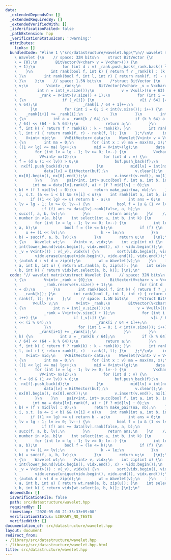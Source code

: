 ```yaml
---
data:
  _extendedDependsOn: []
  _extendedRequiredBy: []
  _extendedVerifiedWith: []
  _isVerificationFailed: false
  _pathExtension: hpp
  _verificationStatusIcon: ':warning:'
  attributes:
    links: []
  bundledCode: "#line 1 \"src/datastructure/wavelet.hpp\"\n// wavelet matrix\nstruct\
    \ Wavelet {\n    // space: 32N bits\n    struct BitVector {\n        V<int> _rank\
    \ = {0};\n        BitVector(V<char> v = V<char>()) {\n            _rank.reserve(v.size()\
    \ + 1);\n            for (int d : v) _rank.push_back(_rank.back() + d);\n    \
    \    }\n        int rank(bool f, int k) { return f ? _rank[k] : (k - _rank[k]);\
    \ }\n        int rank(bool f, int l, int r) { return rank(f, r) - rank(f, l);\
    \ }\n    };\n    // space: 1.5N bits\n    /*struct BitVector {\n        V<ull>\
    \ v;\n        V<int> _rank;\n        BitVector(V<char> _v = V<char>()) {\n   \
    \         int n = int(_v.size());\n            v = V<ull>((n + 63) / 64);\n  \
    \          _rank = V<int>(v.size() + 1);\n            for (int i = 0; i < n; i++)\
    \ {\n                if (_v[i]) {\n                    v[i / 64] |= 1ULL << (i\
    \ % 64);\n                    _rank[i / 64 + 1]++;\n                }\n      \
    \      }\n            for (int i = 0; i < int(v.size()); i++) {\n            \
    \    _rank[i+1] += _rank[i];\n            }\n        }\n        int rank(int k)\
    \ {\n            int a = _rank[k / 64];\n            if (k % 64) a += __builtin_popcountll(v[k\
    \ / 64] << (64 - k % 64));\n            return a;\n        }\n        int rank(bool\
    \ f, int k) { return f ? rank(k) : k - rank(k); }\n        int rank(bool f, int\
    \ l, int r) { return rank(f, r) - rank(f, l); }\n    };*/\n\n    int n, lg = 1;\n\
    \    V<int> mid;\n    V<BitVector> data;\n    Wavelet(V<int> v = V<int>()) : n(int(v.size()))\
    \ {\n        int ma = 0;\n        for (int x : v) ma = max(ma, x);\n        while\
    \ ((1 << lg) <= ma) lg++;\n        mid = V<int>(lg);\n        data = V<BitVector>(lg);\n\
    \        for (int lv = lg - 1; lv >= 0; lv--) {\n            V<char> buf;\n  \
    \          VV<int> nx(2);\n            for (int d : v) {\n                bool\
    \ f = (d & (1 << lv)) > 0;\n                buf.push_back(f);\n              \
    \  nx[f].push_back(d);\n            }\n            mid[lv] = int(nx[0].size());\n\
    \            data[lv] = BitVector(buf);\n            v.clear();\n            v.insert(v.end(),\
    \ nx[0].begin(), nx[0].end());\n            v.insert(v.end(), nx[1].begin(), nx[1].end());\n\
    \        }\n    }\n    pair<int, int> succ(bool f, int a, int b, int lv) {\n \
    \       int na = data[lv].rank(f, a) + (f ? mid[lv] : 0);\n        int nb = data[lv].rank(f,\
    \ b) + (f ? mid[lv] : 0);\n        return make_pair(na, nb);\n    }\n    // count\
    \ i, s.t. (a <= i < b) && (v[i] < u)\n    int rank(int a, int b, int u) {\n  \
    \      if ((1 << lg) <= u) return b - a;\n        int ans = 0;\n        for (int\
    \ lv = lg - 1; lv >= 0; lv--) {\n            bool f = (u & (1 << lv)) > 0;\n \
    \           if (f) ans += data[lv].rank(false, a, b);\n            tie(a, b) =\
    \ succ(f, a, b, lv);\n        }\n        return ans;\n    }\n    // k-th(0-indexed!)\
    \ number in v[a..b]\n    int select(int a, int b, int k) {\n        int u = 0;\n\
    \        for (int lv = lg - 1; lv >= 0; lv--) {\n            int le = data[lv].rank(false,\
    \ a, b);\n            bool f = (le <= k);\n            if (f) {\n            \
    \    u += (1 << lv);\n                k -= le;\n            }\n            tie(a,\
    \ b) = succ(f, a, b, lv);\n        }\n        return u;\n    }\n};\n\nstruct CompressWavelet\
    \ {\n    Wavelet wt;\n    V<int> v, vidx;\n    int zip(int x) {\n        return\
    \ int(lower_bound(vidx.begin(), vidx.end(), x) - vidx.begin());\n    }\n    CompressWavelet(V<int>\
    \ _v = V<int>()) : v(_v), vidx(v) {\n        sort(vidx.begin(), vidx.end());\n\
    \        vidx.erase(unique(vidx.begin(), vidx.end()), vidx.end());\n        for\
    \ (auto& d : v) d = zip(d);\n        wt = Wavelet(v);\n    }\n    int rank(int\
    \ a, int b, int u) { return wt.rank(a, b, zip(u)); }\n    int select(int a, int\
    \ b, int k) { return vidx[wt.select(a, b, k)]; }\n};\n"
  code: "// wavelet matrix\nstruct Wavelet {\n    // space: 32N bits\n    struct BitVector\
    \ {\n        V<int> _rank = {0};\n        BitVector(V<char> v = V<char>()) {\n\
    \            _rank.reserve(v.size() + 1);\n            for (int d : v) _rank.push_back(_rank.back()\
    \ + d);\n        }\n        int rank(bool f, int k) { return f ? _rank[k] : (k\
    \ - _rank[k]); }\n        int rank(bool f, int l, int r) { return rank(f, r) -\
    \ rank(f, l); }\n    };\n    // space: 1.5N bits\n    /*struct BitVector {\n \
    \       V<ull> v;\n        V<int> _rank;\n        BitVector(V<char> _v = V<char>())\
    \ {\n            int n = int(_v.size());\n            v = V<ull>((n + 63) / 64);\n\
    \            _rank = V<int>(v.size() + 1);\n            for (int i = 0; i < n;\
    \ i++) {\n                if (_v[i]) {\n                    v[i / 64] |= 1ULL\
    \ << (i % 64);\n                    _rank[i / 64 + 1]++;\n                }\n\
    \            }\n            for (int i = 0; i < int(v.size()); i++) {\n      \
    \          _rank[i+1] += _rank[i];\n            }\n        }\n        int rank(int\
    \ k) {\n            int a = _rank[k / 64];\n            if (k % 64) a += __builtin_popcountll(v[k\
    \ / 64] << (64 - k % 64));\n            return a;\n        }\n        int rank(bool\
    \ f, int k) { return f ? rank(k) : k - rank(k); }\n        int rank(bool f, int\
    \ l, int r) { return rank(f, r) - rank(f, l); }\n    };*/\n\n    int n, lg = 1;\n\
    \    V<int> mid;\n    V<BitVector> data;\n    Wavelet(V<int> v = V<int>()) : n(int(v.size()))\
    \ {\n        int ma = 0;\n        for (int x : v) ma = max(ma, x);\n        while\
    \ ((1 << lg) <= ma) lg++;\n        mid = V<int>(lg);\n        data = V<BitVector>(lg);\n\
    \        for (int lv = lg - 1; lv >= 0; lv--) {\n            V<char> buf;\n  \
    \          VV<int> nx(2);\n            for (int d : v) {\n                bool\
    \ f = (d & (1 << lv)) > 0;\n                buf.push_back(f);\n              \
    \  nx[f].push_back(d);\n            }\n            mid[lv] = int(nx[0].size());\n\
    \            data[lv] = BitVector(buf);\n            v.clear();\n            v.insert(v.end(),\
    \ nx[0].begin(), nx[0].end());\n            v.insert(v.end(), nx[1].begin(), nx[1].end());\n\
    \        }\n    }\n    pair<int, int> succ(bool f, int a, int b, int lv) {\n \
    \       int na = data[lv].rank(f, a) + (f ? mid[lv] : 0);\n        int nb = data[lv].rank(f,\
    \ b) + (f ? mid[lv] : 0);\n        return make_pair(na, nb);\n    }\n    // count\
    \ i, s.t. (a <= i < b) && (v[i] < u)\n    int rank(int a, int b, int u) {\n  \
    \      if ((1 << lg) <= u) return b - a;\n        int ans = 0;\n        for (int\
    \ lv = lg - 1; lv >= 0; lv--) {\n            bool f = (u & (1 << lv)) > 0;\n \
    \           if (f) ans += data[lv].rank(false, a, b);\n            tie(a, b) =\
    \ succ(f, a, b, lv);\n        }\n        return ans;\n    }\n    // k-th(0-indexed!)\
    \ number in v[a..b]\n    int select(int a, int b, int k) {\n        int u = 0;\n\
    \        for (int lv = lg - 1; lv >= 0; lv--) {\n            int le = data[lv].rank(false,\
    \ a, b);\n            bool f = (le <= k);\n            if (f) {\n            \
    \    u += (1 << lv);\n                k -= le;\n            }\n            tie(a,\
    \ b) = succ(f, a, b, lv);\n        }\n        return u;\n    }\n};\n\nstruct CompressWavelet\
    \ {\n    Wavelet wt;\n    V<int> v, vidx;\n    int zip(int x) {\n        return\
    \ int(lower_bound(vidx.begin(), vidx.end(), x) - vidx.begin());\n    }\n    CompressWavelet(V<int>\
    \ _v = V<int>()) : v(_v), vidx(v) {\n        sort(vidx.begin(), vidx.end());\n\
    \        vidx.erase(unique(vidx.begin(), vidx.end()), vidx.end());\n        for\
    \ (auto& d : v) d = zip(d);\n        wt = Wavelet(v);\n    }\n    int rank(int\
    \ a, int b, int u) { return wt.rank(a, b, zip(u)); }\n    int select(int a, int\
    \ b, int k) { return vidx[wt.select(a, b, k)]; }\n};\n"
  dependsOn: []
  isVerificationFile: false
  path: src/datastructure/wavelet.hpp
  requiredBy: []
  timestamp: '2020-05-08 21:35:33+09:00'
  verificationStatus: LIBRARY_NO_TESTS
  verifiedWith: []
documentation_of: src/datastructure/wavelet.hpp
layout: document
redirect_from:
- /library/src/datastructure/wavelet.hpp
- /library/src/datastructure/wavelet.hpp.html
title: src/datastructure/wavelet.hpp
---
```

